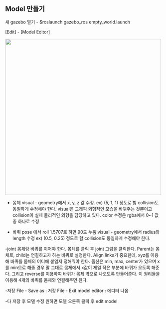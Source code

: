 ## Model 만들기

새 gazebo 열기 - $roslaunch gazebo_ros empty_world.launch

[Edit] - [Model Editor]


<img src="https://user-images.githubusercontent.com/80872528/113833318-7e1ac580-97c4-11eb-8d70-993648f4a8ff.png" width="500">

- 몸체
  visual - geometry에서 x, y, z 값 수정. ex) (5, 1, 1) 정도로 함
  collision도 동일하게 수정해야 한다. visual은 그래픽 외형적인 모습을 바꿔주는 것뿐이고 collision이 실제 물리적인 외형을 담당하고 있다.
  color 수정은 rgba에서 0~1 값 중 하나로 수정


- 바퀴
  pose 에서 roll 1.5707로 하면 90도 누움
  visual - geometry에서 radius와 length 수정 ex) (0.5, 0.25) 정도로 함
  collision도 동일하게 수정해야 한다. 


-joint
  몸체랑 바퀴를 이어야 한다.
  몸체를 클릭 후 joint 그림을 클릭한다. Parent는 몸체로, child는 연결하고자 하는 바퀴로 설정한다. 
  Align links가 중요한데, xyz를 이용해 바퀴를 몸체의 어디에 붙일지 정해줘야 한다. 옵션은 min, max, center가 있으며 x를 min으로 해줄 경우 말 그대로 몸체에서 x값이 제일 작은 부분에 바퀴가 오도록 해준다. 그리고 reverse를 이용하여 바퀴가 몸체 밖으로 나오도록 만들어준다. 이 원리들을 이용해 4개의 바퀴를 몸체와 연결해주면 된다.


-저장
File - Save as : 저장
File - Exit model editor : 에디터 나옴



-다 저장 후 모델 수정 원하면
모델 오른쪽 클릭 후 edit model
